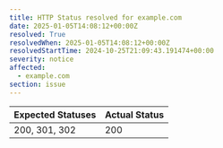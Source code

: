 ```yaml
---
title: HTTP Status resolved for example.com
date: 2025-01-05T14:08:12+00:00Z
resolved: True
resolvedWhen: 2025-01-05T14:08:12+00:00Z
resolvedStartTime: 2024-10-25T21:09:43.191474+00:00
severity: notice
affected:
  - example.com
section: issue
---
```


| Expected Statuses | Actual Status  |
|-------------------|----------------|
| 200, 301, 302 | 200 |
